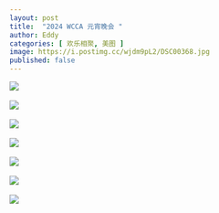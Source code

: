 ```yaml
---
layout: post
title:  "2024 WCCA 元宵晚会 "
author: Eddy
categories: [ 欢乐相聚, 美图 ]
image: https://i.postimg.cc/wjdm9pL2/DSC00368.jpg
published: false
---
```



<img src="https://i.postimg.cc/jSCGqpTW/DSC00372.jpg"><br/><br/>
<img src="https://i.postimg.cc/P5z8xRMj/IMG-5016.jpg"><br/><br/>
<img src="https://i.postimg.cc/9XK9NTfv/IMG-5017.jpg"><br/><br/>
<img src="https://i.postimg.cc/zBfh4FK1/IMG-5159.jpg"><br/><br/>
<img src="https://i.postimg.cc/dtg9dpdZ/IMG-5160.jpg"><br/><br/>
<img src="https://i.postimg.cc/kG4yFdfK/IMG-5167.jpg"><br/><br/>
<img src="https://i.postimg.cc/kM1sMBgc/IMG-5169.jpg"><br/><br/>
